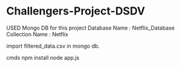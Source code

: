 # Challengers-Project-DSDV
USED Mongo DB for this project
Database Name : Netflix_Database
Collection Name : Netflix

import filtered_data.csv in mongo db.

cmds
npm install
node app.js

